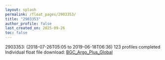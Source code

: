```yaml
---
layout: splash
permalink: /float_pages/2903353/
title: "2903353"
author_profile: false
last_created_on: 2025-09-26
toc: false
---
```

 
2903353:  (2018-07-26T05:05 to 2019-06-18T06:36)
123 profiles completed
Individual float file download: [BGC_Argo_Plus_Global](https://ftp.soest.hawaii.edu/bgc_argo_plus/Individual_Floats/outliers_removed/2903353_Sprof_processed.nc)
